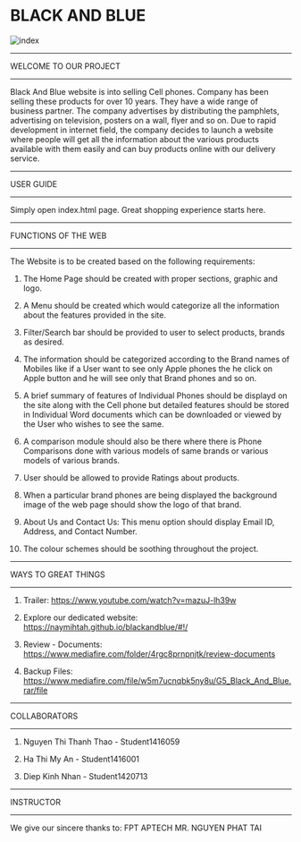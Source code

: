 # BLACK AND BLUE

![index](https://user-images.githubusercontent.com/121652914/211315036-f2ed0b1c-ed5b-4208-9ea5-bd07ae145fd1.png)

*************************************
WELCOME TO OUR PROJECT
*************************************

Black And Blue website is into selling Cell phones. Company has been selling these products for over 10 years. They have a wide range of business partner. The company advertises by distributing the pamphlets, advertising on television, posters on a wall, flyer and so on. Due to rapid development in internet field, the company decides to launch a website where people will get all the information about the various products available with them easily and can buy products online with our delivery service.

*************************************
USER GUIDE
*************************************

Simply open index.html page. Great shopping experience starts here.

*************************************
FUNCTIONS OF THE WEB
*************************************

The Website is to be created based on the following requirements:

1) The Home Page should be created with proper sections, graphic and logo.

2) A Menu should be created which would categorize all the information about the features provided in the site.

3) Filter/Search bar should be provided to user to select products, brands as desired.

4) The information should be categorized according to the Brand names of Mobiles like if a User want to see only Apple phones the he click on Apple button and he will see only that Brand phones and so on.

5) A brief summary of features of Individual Phones should be displayd on the site along with the Cell phone but detailed features should be stored in Individual Word documents which can be downloaded or viewed by the User who wishes to see the same.

6) A comparison module should also be there where there is Phone Comparisons done with various models of same brands or various models of various brands.

7) User should be allowed to provide Ratings about products.

8) When a particular brand phones are being displayed the background image of the web page should show the logo of that brand.

9) About Us and Contact Us: This menu option should display Email ID, Address, and Contact Number.

10) The colour schemes should be soothing throughout the project.

*************************************
WAYS TO GREAT THINGS
*************************************

1) Trailer: https://www.youtube.com/watch?v=mazuJ-lh39w

2) Explore our dedicated website: https://naymihtah.github.io/blackandblue/#!/

3) Review - Documents: https://www.mediafire.com/folder/4rgc8prnpnjtk/review-documents

4) Backup Files: https://www.mediafire.com/file/w5m7ucnqbk5ny8u/G5_Black_And_Blue.rar/file

*************************************
COLLABORATORS
*************************************

1) Nguyen Thi Thanh Thao - Student1416059

2) Ha Thi My An - Student1416001

3) Diep Kinh Nhan - Student1420713

*************************************
INSTRUCTOR
*************************************
We give our sincere thanks to:
FPT APTECH
MR. NGUYEN PHAT TAI
